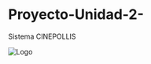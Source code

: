 # Proyecto-Unidad-2-
Sistema CINEPOLLIS 

![Logo](https://github.com/user-attachments/assets/b8c77dae-74b4-425f-94c7-2446a854229c)
